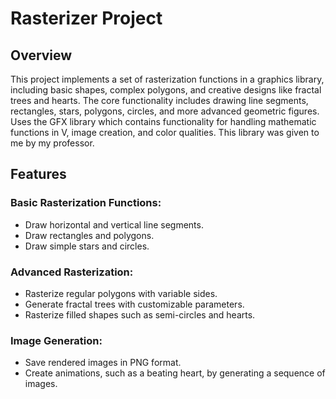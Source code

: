 # Rasterizer Project

## Overview 
This project implements a set of rasterization functions in a graphics library, including basic shapes, complex polygons, and creative designs like fractal trees and hearts. The core functionality includes drawing line segments, rectangles, stars, polygons, circles, and more advanced geometric figures. Uses the GFX library which contains functionality for handling mathematic functions in V, image creation, and color qualities. This library was given to me by my professor. 

## Features 
### Basic Rasterization Functions:

- Draw horizontal and vertical line segments.
- Draw rectangles and polygons.
- Draw simple stars and circles.

### Advanced Rasterization:

- Rasterize regular polygons with variable sides.
- Generate fractal trees with customizable parameters.
- Rasterize filled shapes such as semi-circles and hearts.

### Image Generation:

- Save rendered images in PNG format.
- Create animations, such as a beating heart, by generating a sequence of images.
